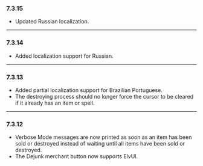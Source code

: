 ### 7.3.15
* Updated Russian localization.

*****

### 7.3.14
* Added localization support for Russian.

*****

### 7.3.13
* Added partial localization support for Brazilian Portuguese.
* The destroying process should no longer force the cursor to be cleared if it already has an item or spell.

*****

### 7.3.12
* Verbose Mode messages are now printed as soon as an item has been sold or destroyed instead of waiting until all items have been sold or destroyed.
* The Dejunk merchant button now supports ElvUI.
